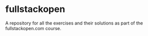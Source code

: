 # fullstackopen
A repository for all the exercises and their solutions as part of the fullstackopen.com course.
